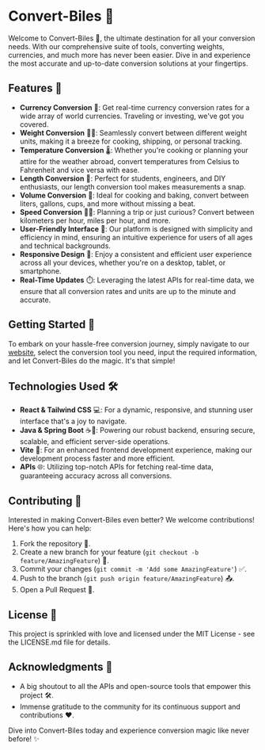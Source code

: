 # Convert-Biles 🌟

Welcome to Convert-Biles 🚀, the ultimate destination for all your conversion needs. With our comprehensive suite of tools, converting weights, currencies, and much more has never been easier. Dive in and experience the most accurate and up-to-date conversion solutions at your fingertips.

## Features 🎉

- **Currency Conversion** 💱: Get real-time currency conversion rates for a wide array of world currencies. Traveling or investing, we've got you covered.
- **Weight Conversion** 🏋️‍♂️: Seamlessly convert between different weight units, making it a breeze for cooking, shipping, or personal tracking.
- **Temperature Conversion** 🌡️: Whether you're cooking or planning your attire for the weather abroad, convert temperatures from Celsius to Fahrenheit and vice versa with ease.
- **Length Conversion** 📏: Perfect for students, engineers, and DIY enthusiasts, our length conversion tool makes measurements a snap.
- **Volume Conversion** 🥛: Ideal for cooking and baking, convert between liters, gallons, cups, and more without missing a beat.
- **Speed Conversion** 🚗💨: Planning a trip or just curious? Convert between kilometers per hour, miles per hour, and more.
- **User-Friendly Interface** 🌈: Our platform is designed with simplicity and efficiency in mind, ensuring an intuitive experience for users of all ages and technical backgrounds.
- **Responsive Design** 📱: Enjoy a consistent and efficient user experience across all your devices, whether you're on a desktop, tablet, or smartphone.
- **Real-Time Updates** ⏱️: Leveraging the latest APIs for real-time data, we ensure that all conversion rates and units are up to the minute and accurate.

## Getting Started 🚀

To embark on your hassle-free conversion journey, simply navigate to our [website](#), select the conversion tool you need, input the required information, and let Convert-Biles do the magic. It's that simple!

## Technologies Used 🛠️

- **React & Tailwind CSS** 💻: For a dynamic, responsive, and stunning user interface that's a joy to navigate.
- **Java & Spring Boot** ☕🍃: Powering our robust backend, ensuring secure, scalable, and efficient server-side operations.
- **Vite** 🚀: For an enhanced frontend development experience, making our development process faster and more efficient.
- **APIs** 🌐: Utilizing top-notch APIs for fetching real-time data, guaranteeing accuracy across all conversions.

## Contributing 🤝

Interested in making Convert-Biles even better? We welcome contributions! Here's how you can help:

1. Fork the repository 🍴.
2. Create a new branch for your feature (`git checkout -b feature/AmazingFeature`) 🌿.
3. Commit your changes (`git commit -m 'Add some AmazingFeature'`) ✅.
4. Push to the branch (`git push origin feature/AmazingFeature`) 📤.
5. Open a Pull Request 📃.

## License 📜

This project is sprinkled with love and licensed under the MIT License - see the LICENSE.md file for details.

## Acknowledgments 🎉

- A big shoutout to all the APIs and open-source tools that empower this project 🛠️.
- Immense gratitude to the community for its continuous support and contributions ❤️.

Dive into Convert-Biles today and experience conversion magic like never before! ✨
